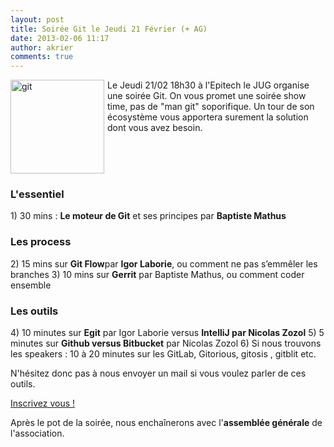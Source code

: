 ```yaml
---
layout: post
title: Soirée Git le Jeudi 21 Février (+ AG)
date: 2013-02-06 11:17
author: akrier
comments: true
---
```

<img style="width:150px; float:left" src="http://www.improparis.com/wp-content/gallery/les-autres-ligues/git.jpg" alt="git" />
<div style="margin-left: 155px;">Le Jeudi 21/02 18h30 à l'Epitech le JUG organise une soirée Git.
On vous promet une soirée show time, pas de "man git" soporifique.
Un tour de son écosystème vous apportera surement la solution dont vous avez besoin.
</div>
<br style="clear: both"/>

<h3>L'essentiel</h3>
1) 30 mins : <strong> Le moteur de Git</strong> et ses principes par <strong>Baptiste Mathus</strong>

<h3>Les process</h3>
2) 15 mins sur <strong>Git Flow</strong>par <strong>Igor Laborie</strong>, ou comment ne pas s’emmêler les branches
3) 10 mins sur <strong>Gerrit</strong> par Baptiste Mathus, ou comment coder ensemble

<h3>Les outils</h3>
4) 10 minutes sur <strong>Egit</strong> par Igor Laborie versus  <strong>IntelliJ par Nicolas Zozol</strong>
5) 5 minutes sur <strong>Github versus Bitbucket</strong> par Nicolas Zozol
6) Si nous trouvons les speakers : 10 à 20 minutes sur les GitLab, Gitorious, gitosis , gitblit etc.

N'hésitez donc pas à nous envoyer  un mail si vous voulez parler de ces outils.

<a href="http://www.jugevents.org/jugevents/event/show.html?id=49131">Inscrivez vous !</a>

Après le pot de la soirée, nous enchaînerons avec l'<strong>assemblée générale</strong> de l'association.
